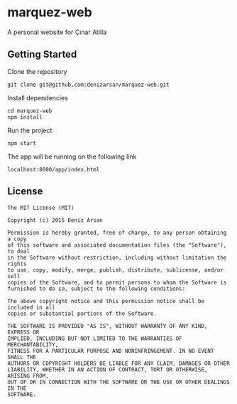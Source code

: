 # marquez-web
A personal website for Çınar Atilla

## Getting Started

Clone the repository

```
git clone git@github.com:denizarsan/marquez-web.git
```

Install dependencies

```
cd marquez-web
npm install
```

Run the project

```
npm start
```

The app will be running on the following link
```
localhost:8000/app/index.html
```

## License

```
The MIT License (MIT)

Copyright (c) 2015 Deniz Arsan

Permission is hereby granted, free of charge, to any person obtaining a copy
of this software and associated documentation files (the "Software"), to deal
in the Software without restriction, including without limitation the rights
to use, copy, modify, merge, publish, distribute, sublicense, and/or sell
copies of the Software, and to permit persons to whom the Software is
furnished to do so, subject to the following conditions:

The above copyright notice and this permission notice shall be included in all
copies or substantial portions of the Software.

THE SOFTWARE IS PROVIDED "AS IS", WITHOUT WARRANTY OF ANY KIND, EXPRESS OR
IMPLIED, INCLUDING BUT NOT LIMITED TO THE WARRANTIES OF MERCHANTABILITY,
FITNESS FOR A PARTICULAR PURPOSE AND NONINFRINGEMENT. IN NO EVENT SHALL THE
AUTHORS OR COPYRIGHT HOLDERS BE LIABLE FOR ANY CLAIM, DAMAGES OR OTHER
LIABILITY, WHETHER IN AN ACTION OF CONTRACT, TORT OR OTHERWISE, ARISING FROM,
OUT OF OR IN CONNECTION WITH THE SOFTWARE OR THE USE OR OTHER DEALINGS IN THE
SOFTWARE.
```
